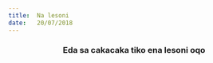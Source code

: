 ```yaml
---
title:  Na lesoni
date:   20/07/2018
---
```


### <center>Eda sa cakacaka tiko ena lesoni oqo</center>